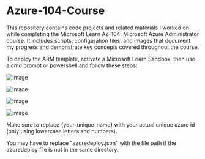# Azure-104-Course

This repository contains code projects and related materials I worked on while completing the Microsoft Learn AZ-104: Microsoft Azure Administrator course. It includes scripts, configuration files, and images that document my progress and demonstrate key concepts covered throughout the course.

To deploy the ARM template, activate a Microsoft Learn Sandbox, then use a cmd prompt or powershell and follow these steps:

![image](https://github.com/user-attachments/assets/b4c560db-21ea-4d5c-8b4c-6619e9a53558)

![image](https://github.com/user-attachments/assets/c5ea21c8-7880-4aeb-96f9-8145234cbe9d)

![image](https://github.com/user-attachments/assets/fd0f55ca-e807-4e0e-8303-58d01fb0fb31)

![image](https://github.com/user-attachments/assets/d5cecbdf-07b0-4bc2-b49b-85dfe6e02146)

Make sure to replace {your-unique-name} with your actual unique azure id (only using lowercase letters and numbers).

You may have to replace "azuredeploy.json" with the file path if the azuredeploy file is not in the same directory.


